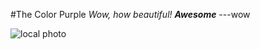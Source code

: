 #The Color Purple
*Wow, how beautiful!*
***Awesome***
---wow

![local photo](http://randomwallpapers.net/sun-shining-bright-on-the-purple-sky-cloud-nature-3840x2160-wallpaper80810.jpg)
